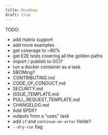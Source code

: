 ```yaml
---
title: Roadmap
draft: true
---
```


TODO:

- add matrix support
- add more examples
- get coverage to ~80%
- get E2E tests covering all the golden paths
- import / publish to OCI?
- run a docker container as a task
- SBOMing?
- CONTRIBUTING.md
- CODE_OF_CONDUCT.md
- SECURITY.md
- ISSUE_TEMPLATE.md
- PULL_REQUEST_TEMPLATE.md
- CHANGELOG.md
- Add SPDX?
- outputs from a "uses" task
- add `if` and `continue-on-error` fields?
- `--dry-run` flag
